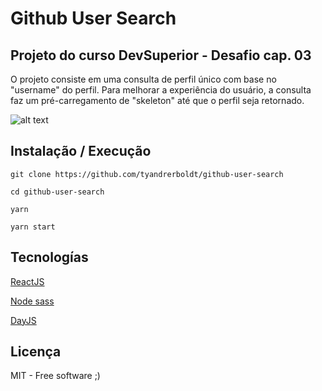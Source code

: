 # Github User Search
## Projeto do curso DevSuperior - Desafio cap. 03
O projeto consiste em uma consulta de perfil único com base no "username" do perfil. Para melhorar a experiência do usuário, a consulta faz um pré-carregamento de "skeleton" até que o perfil seja retornado.

![alt text](https://i.imgur.com/YYQ0Vzm.png)

## Instalação / Execução
```
git clone https://github.com/tyandrerboldt/github-user-search  

cd github-user-search

yarn

yarn start
```

## Tecnologías
[ReactJS](https://github.com/facebook/react)

[Node sass](https://github.com/sass/node-sass)

[DayJS](https://day.js.org/)

## Licença
MIT - Free software ;)